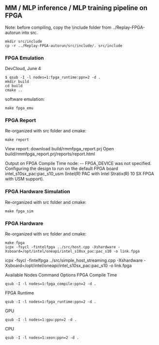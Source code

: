 ## MM / MLP inference / MLP training pipeline on FPGA

Note: before compiling, copy the \include folder from ../Replay-FPGA-autorun into src.
```
mkdir src/include
cp -r ../Replay-FPGA-autorun/src/include/. src/include
```

### FPGA Emulation

DevCloud, June 4

```
$ qsub -I -l nodes=1:fpga_runtime:ppn=2 -d .
mkdir build
cd build
cmake ..
```
software emulation: 
```
make fpga_emu
```

### FPGA Report

Re-organized with src folder and cmake:
```
make report
```
View report: download build/rmmfpga_report.prj
Open build/rmmfpga_report.prj/reports/report.html

Output on FPGA Compile Time	node:
-- FPGA_DEVICE was not specified.                    
Configuring the design to run on the default FPGA board intel_s10sx_pac:pac_s10_usm (Intel(R) PAC with Intel Stratix(R) 10 SX FPGA with USM support).         

### FPGA Hardware Simulation

Re-organized with src folder and cmake:
```
make fpga_sim
```
### FPGA Hardware

Re-organized with src folder and cmake:
```
make fpga
icpx -fsycl -fintelfpga ../src/host.cpp -Xshardware -Xsboard=/opt/intel/oneapi/intel_s10sx_pac:pac_s10 -o link.fpga
```

icpx -fsycl -fintelfpga ../src/simple_host_streaming.cpp -Xshardware -Xsboard=/opt/intel/oneapi/intel_s10sx_pac:pac_s10 -o link.fpga

Available Nodes	Command Options
FPGA Compile Time	
```
qsub -I -l nodes=1:fpga_compile:ppn=2 -d .
```

FPGA Runtime	
```
qsub -I -l nodes=1:fpga_runtime:ppn=2 -d .
```

GPU	
```
qsub -I -l nodes=1:gpu:ppn=2 -d .
```

CPU	
```
qsub -I -l nodes=1:xeon:ppn=2 -d .
```